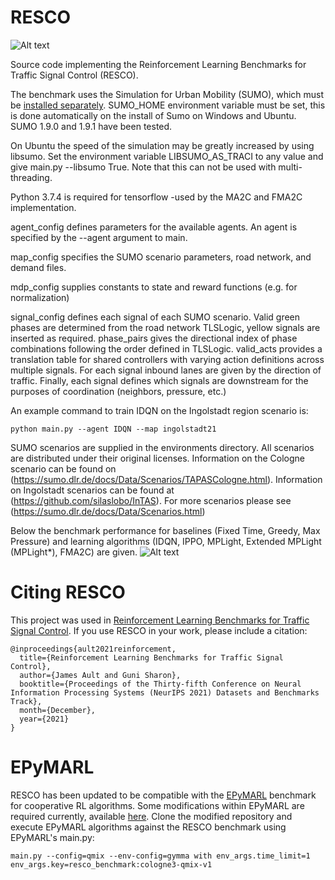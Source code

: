# RESCO
![Alt text](maps.png?raw=true "Provided SUMO scenarios")


Source code implementing the Reinforcement Learning Benchmarks for Traffic Signal Control (RESCO).

The benchmark uses the Simulation for Urban Mobility (SUMO), which must be [installed separately](https://sumo.dlr.de/docs/Installing/index.html). SUMO_HOME environment variable must be set, this is done automatically on the install of Sumo on Windows and Ubuntu. SUMO 1.9.0 and 1.9.1 have been tested.

On Ubuntu the speed of the simulation may be greatly increased by using libsumo. Set the environment variable LIBSUMO_AS_TRACI to any value and give main.py --libsumo True. Note that this can not be used with multi-threading.

Python 3.7.4 is required for tensorflow -used by the MA2C and FMA2C implementation.

agent_config defines parameters for the available agents. An agent is specified by the --agent argument to main.

map_config specifies the SUMO scenario parameters, road network, and demand files.

mdp_config supplies constants to state and reward functions (e.g. for normalization)

signal_config defines each signal of each SUMO scenario. Valid green phases are determined from the road network TLSLogic, yellow signals are inserted as required. phase_pairs gives the directional index of phase combinations following the order defined in TLSLogic. valid_acts provides a translation table for shared controllers with varying action definitions across multiple signals. For each signal inbound lanes are given by the direction of traffic. Finally, each signal defines which signals are downstream for the purposes of coordination (neighbors, pressure, etc.)

An example command to train IDQN on the Ingolstadt region scenario is:

`python main.py --agent IDQN --map ingolstadt21`

SUMO scenarios are supplied in the environments directory. All scenarios are distributed under their original licenses. Information on the Cologne scenario can be found on (https://sumo.dlr.de/docs/Data/Scenarios/TAPASCologne.html). Information on Ingolstadt scenarios can be found at (https://github.com/silaslobo/InTAS). For more scenarios please see (https://sumo.dlr.de/docs/Data/Scenarios.html)

Below the benchmark performance for baselines (Fixed Time, Greedy, Max Pressure) and learning algorithms (IDQN, IPPO, MPLight, Extended MPLight (MPLight*), FMA2C) are given.
![Alt text](delays.png?raw=true "Benchmark learning curves")

# Citing RESCO
This project was used in [Reinforcement Learning Benchmarks for Traffic Signal Control](https://datasets-benchmarks-proceedings.neurips.cc/paper/2021/hash/f0935e4cd5920aa6c7c996a5ee53a70f-Abstract-round1.html). If you use RESCO in your work, please include a citation:
```
@inproceedings{ault2021reinforcement,
  title={Reinforcement Learning Benchmarks for Traffic Signal Control},
  author={James Ault and Guni Sharon},
  booktitle={Proceedings of the Thirty-fifth Conference on Neural Information Processing Systems (NeurIPS 2021) Datasets and Benchmarks Track},
  month={December},
  year={2021}
}
```


# EPyMARL
RESCO has been updated to be compatible with the [EPyMARL](https://datasets-benchmarks-proceedings.neurips.cc/paper/2021/hash/a8baa56554f96369ab93e4f3bb068c22-Abstract-round1.html) benchmark for cooperative RL algorithms. Some modifications within EPyMARL are required currently, available [here](https://github.com/Pi-Star-Lab/epymarl_resco). Clone the modified repository and execute EPyMARL algorithms against the RESCO benchmark using EPyMARL's main.py:

```main.py --config=qmix --env-config=gymma with env_args.time_limit=1 env_args.key=resco_benchmark:cologne3-qmix-v1```